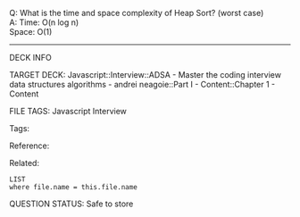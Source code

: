 Q: What is the time and space complexity of Heap Sort? (worst case)  
A: Time: O(n log n)  
Space: O(1)
<!--ID: 1690376045772-->

---

DECK INFO

TARGET DECK: Javascript::Interview::ADSA - Master the coding interview data structures algorithms - andrei neagoie::Part I - Content::Chapter 1 - Content

FILE TAGS: Javascript Interview

Tags:

Reference:

Related:

```dataview
LIST
where file.name = this.file.name
```

QUESTION STATUS: Safe to store